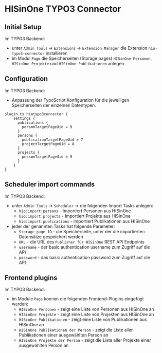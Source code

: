 # HISinOne TYPO3 Connector

## Initial Setup

Im TYPO3 Backend:
* unter `Admin Tools` -> `Extensions` -> `Extension Manager` die Extension `hio-typo3-connector` installieren
* im Modul `Page` die Speicherseiten (Storage pages) `HISinOne Personen`, `HISinOne Projekte` und `HISinOne Publikationen` anlegen

## Configuration

Im TYPO3 Backend:
* Anpassung der TypoScript Konfiguration für die jeweiligen Speicherseiten der einzelnen Datentypen.

```
plugin.tx_hiotypo3connector {
    settings {
      publications {
        personTargetPageUid = 9
      }
      persons {
        publicationTargetPageUid = 7
        projectTargetPageUid = 8
      }
      projects {
        personTargetPageUid = 9
      }
    }
}
```

## Scheduler import commands

Im TYPO3 Backend:
* unter `Admin Tools` -> `Scheduler` -> die folgenden Import Tasks anlegen:
  * `hio:import:persons` - Importiert Personen aus HISinOne
  * `hio:import:projects` - Importiert Projekte aus HISinOne
  * `hio:import:publications` - Importiert Publikationen aus HISinOne
* jeder der genannten Tasks hat folgende Parameter:
  * `Storage page ID` - die Speicherseite, unter der die importierten Datensätze gespeichert werden
  * `URL` - die URL des `Publisher für HISinOne` REST API Endpoints
  * `username` - der basic authentication username zum Zugriff auf die API
  * `password` - das basic authentication password zum Zugriff auf die API

## Frontend plugins

Im TYPO3 Backend:
* im Module `Page` können die folgenden Frontend-Plugins eingefügt werden:
  * `HISinOne Personen` - zeigt eine Liste von Personen aus HISinOne an
  * `HISinOne Projekte` - zeigt eine Liste von Projekten aus HISinOne an
  * `HISinOne Publikationen` - zeigt eine Liste von Publikationen aus HISinOne an
  * `HISinOne Publikationen der Person` - zeigt die Liste aller Publikationen einer ausgewählten Person an
  * `HISinOne Projekte der Person` - zeigt die Liste aller Projekte einer ausgewählten Person an
